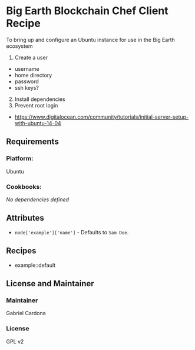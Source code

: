 # Big Earth Blockchain Chef Client Recipe

To bring up and configure an Ubuntu instance for use in the Big Earth ecosystem

1. Create a user
  * username
  * home directory
  * password
  * ssh keys?
2. Install dependencies
3. Prevent root login
  * https://www.digitalocean.com/community/tutorials/initial-server-setup-with-ubuntu-14-04

## Requirements

### Platform:

Ubuntu

### Cookbooks:

*No dependencies defined*

## Attributes

* `node['example']['name']` -  Defaults to `Sam Doe`.

## Recipes

* example::default

## License and Maintainer

### Maintainer

Gabriel Cardona

### License

GPL v2
